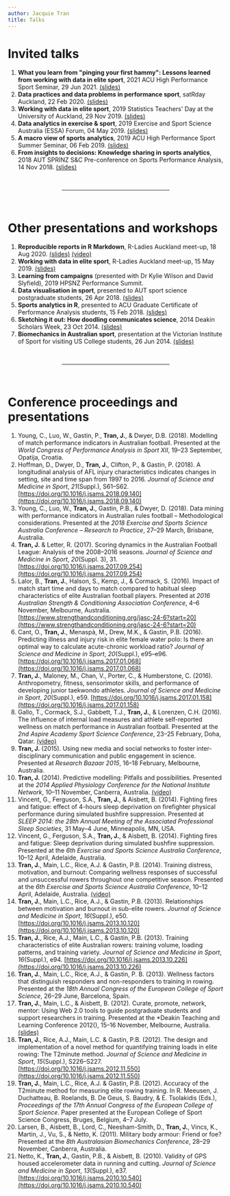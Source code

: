 ```yaml
---
author: Jacquie Tran
title: Talks
---
```


# Invited talks

1. **What you learn from "pinging your first hammy": Lessons learned from working with data in elite sport**, 2021 ACU High Performance Sport Seminar, 29 Jun 2021. [(slides)](https://docs.google.com/presentation/d/e/2PACX-1vSVQUfH0d5rVME_TmYWBNiM4-m5xrWRnnj151wDXEU_JKTfq8B33P6y6U2974ivaAZaDY1sy0pW2qU-/pub?start=true&loop=false&delayms=10000)
2. **Data practices and data problems in performance sport**, satRday Auckland, 22 Feb 2020. [(slides)](https://jacquietran.github.io/2020_satRday_akl/R/#1)
3. **Working with data in elite sport**, 2019 Statistics Teachers' Day at the University of Auckland, 29 Nov 2019. [(slides)](https://jacquietran.github.io/2019_stats_teachers_day/R/#1)
3. **Data analytics in exercise & sport**, 2019 Exercise and Sport Science Australia (ESSA) Forum, 04 May 2019. [(slides)](https://jacquietran.github.io/2019_essa_forum/R/#1)
4. **A macro view of sports analytics**, 2019 ACU High Performance Sport Summer Seminar, 06 Feb 2019. [(slides)](https://www.slideshare.net/jacquietran/a-macro-view-of-sports-analytics)
5. **From insights to decisions: Knowledge sharing in sports analytics**, 2018 AUT SPRINZ S&C Pre-conference on Sports Performance Analysis, 14 Nov 2018. [(slides)](https://www.slideshare.net/jacquietran/from-insights-to-decisions-knowledge-sharing-in-sports-analytics)

<br />
<center><hr width = "50%"></center>
<br />

# Other presentations and workshops

1. **Reproducible reports in R Markdown**, R-Ladies Auckland meet-up, 18 Aug 2020. [(slides)](https://jacquietran.github.io/2020_aug_rladies_akl/#1) [(video)](https://www.youtube.com/watch?v=yV6R8pw0-Ao)
2. **Working with data in elite sport**, R-Ladies Auckland meet-up, 15 May 2019. [(slides)](https://jacquietran.github.io/2019_may_rladies_akl/R/#1)
3. **Learning from campaigns** (presented with Dr Kylie Wilson and David Slyfield), 2019 HPSNZ Performance Summit.
4. **Data visualisation in sport**, presented to AUT sport science postgraduate students, 26 Apr 2018. [(slides)](https://jacquietran.github.io/aut-postgrads-2018-04/20180426-aut-presentation.html#1)
5. **Sports analytics in R**, presented to ACU Graduate Certificate of Performance Analysis students, 15 Feb 2018. [(slides)](https://jacquietran.github.io/acu-gcpa-2018-02/presentation.html#1)
6. **Sketching it out: How doodling communicates science**, 2014 Deakin Scholars Week, 23 Oct 2014. [(slides)](https://www.slideshare.net/jacquietran/sketching-it-out-how-doodling-communicates-science)
7. **Biomechanics in Australian sport**, presentation at the Victorian Institute of Sport for visiting US College students, 26 Jun 2014. [(slides)](https://www.slideshare.net/jacquietran/vis-preso-slideshare)

<br />
<center><hr width = "50%"></center>
<br />

# Conference proceedings and presentations

1. Young, C., Luo, W., Gastin, P., **Tran, J.**, & Dwyer, D.B. (2018). Modelling of match performance indicators in Australian football. Presented at the *World Congress of Performance Analysis in Sport XII*, 19–23 September, Opatija, Croatia.
2. Hoffman, D., Dwyer, D., **Tran, J.**, Clifton, P., & Gastin, P. (2018). A longitudinal analysis of AFL injury characteristics indicates changes in setting, site and time span from 1997 to 2016. *Journal of Science and Medicine in Sport*, *21*(Suppl.), S61–S62. [https://doi.org/10.1016/j.jsams.2018.09.140](https://doi.org/10.1016/j.jsams.2018.09.140)
3. Young, C., Luo, W., **Tran, J.**, Gastin, P.B., & Dwyer, D. (2018). Data mining with performance indicators in Australian rules football – Methodological considerations. Presented at the *2018 Exercise and Sports Science Australia Conference – Research to Practice*, 27–29 March, Brisbane, Australia.
4. **Tran, J.** & Letter, R. (2017). Scoring dynamics in the Australian Football League: Analysis of the 2008–2016 seasons. *Journal of Science and Medicine in Sport*, *20*(Suppl. 3), 31. [https://doi.org/10.1016/j.jsams.2017.09.254](https://doi.org/10.1016/j.jsams.2017.09.254)
5. Lalor, B., **Tran, J.**, Halson, S., Kemp, J., & Cormack, S. (2016). Impact of match start time and days to match compared to habitual sleep characteristics of elite Australian football players. Presented at *2016 Australian Strength & Conditioning Association Conference*, 4–6 November, Melbourne, Australia. [https://www.strengthandconditioning.org/jasc-24-6?start=20](https://www.strengthandconditioning.org/jasc-24-6?start=20)
6. Cant, O., **Tran, J.**, Menaspà, M., Drew, M.K., & Gastin, P.B. (2016). Predicting illness and injury risk in elite female water polo: Is there an optimal way to calculate acute-chronic workload ratio? *Journal of Science and Medicine in Sport*, *20*(Suppl.), e95–e96. [https://doi.org/10.1016/j.jsams.2017.01.068](https://doi.org/10.1016/j.jsams.2017.01.068)
7. **Tran, J.**, Maloney, M., Chan, V., Porter, C., & Humberstone, C. (2016). Anthropometry, fitness, sensorimotor skills, and performance of developing junior taekwondo athletes. *Journal of Science and Medicine in Sport*, *20*(Suppl.), e59. [https://doi.org/10.1016/j.jsams.2017.01.158](https://doi.org/10.1016/j.jsams.2017.01.158)
8. Gallo, T., Cormack, S.J., Gabbett, T.J., **Tran, J.**, & Lorenzen, C.H. (2016). The influence of internal load measures and athlete self-reported wellness on match performance in Australian football. Presented at the *2nd Aspire Academy Sport Science Conference*, 23–25 February, Doha, Qatar. [(video)](https://vimeo.com/160709546)
9. **Tran, J.** (2015). Using new media and social networks to foster inter-disciplinary communication and public engagement in science. Presented at *Research Bazaar 2015*, 16–18 February, Melbourne, Australia.
10.	**Tran, J.** (2014). Predictive modelling: Pitfalls and possibilities. Presented at the *2014 Applied Physiology Conference for the National Institute Network*, 10–11 November, Canberra, Australia. [(video)](https://www.youtube.com/watch?v=yy8hjFSvMiw)
11.	Vincent, G., Ferguson, S.A., **Tran, J.**, & Aisbett, B. (2014). Fighting fires and fatigue: effect of 4-hours sleep deprivation on firefighter physical performance during simulated bushfire suppression. Presented at *SLEEP 2014: the 28th Annual Meeting of the Associated Professional Sleep Societies*, 31 May–4 June, Minneapolis, MN, USA.
12.	Vincent, G., Ferguson, S.A., **Tran, J.**, & Aisbett, B. (2014). Fighting fires and fatigue: Sleep deprivation during simulated bushfire suppression. Presented at the *6th Exercise and Sports Science Australia Conference*, 10–12 April, Adelaide, Australia.
13.	**Tran, J.**, Main, L.C., Rice, A.J. & Gastin, P.B. (2014). Training distress, motivation, and burnout: Comparing wellness responses of successful and unsuccessful rowers throughout one competitive season. Presented at the *6th Exercise and Sports Science Australia Conference*, 10–12 April, Adelaide, Australia. [(video)](https://www.youtube.com/watch?v=ivXoc2n81Y4)
14.	**Tran, J.**, Main, L.C., Rice, A.J., & Gastin, P.B. (2013). Relationships between motivation and burnout in sub-elite rowers. *Journal of Science and Medicine in Sport*, *16*(Suppl.), e50. [https://doi.org/10.1016/j.jsams.2013.10.120](https://doi.org/10.1016/j.jsams.2013.10.120)
15. **Tran, J.**, Rice, A.J., Main, L.C., & Gastin, P.B. (2013). Training characteristics of elite Australian rowers: training volume, loading patterns, and training variety. *Journal of Science and Medicine in Sport*, *16*(Suppl.), e94. [https://doi.org/10.1016/j.jsams.2013.10.226](https://doi.org/10.1016/j.jsams.2013.10.226)
16.	**Tran, J.**, Main, L.C., Rice, A.J., & Gastin, P. B. (2013). Wellness factors that distinguish responders and non-responders to training in rowing. Presented at the *18th Annual Congress of the European College of Sport Science*, 26–29 June, Barcelona, Spain.
17.	**Tran, J.**, Main, L.C., & Aisbett, B. (2012). Curate, promote, network, mentor: Using Web 2.0 tools to guide postgraduate students and support researchers in training. Presented at the *Deakin Teaching and Learning Conference 2012(), 15–16 November, Melbourne, Australia. [(slides)](https://www.slideshare.net/jacquietran/ppt-15198822)
18.	**Tran, J.**, Rice, A.J., Main, L.C. & Gastin, P.B. (2012). The design and implementation of a novel method for quantifying training loads in elite rowing: The T2minute method. *Journal of Science and Medicine in Sport*, *15*(Suppl.), S226–S227. [https://doi.org/10.1016/j.jsams.2012.11.550](https://doi.org/10.1016/j.jsams.2012.11.550)
19.	**Tran, J.**, Main, L.C., Rice, A.J. & Gastin, P.B. (2012). Accuracy of the T2minute method for measuring elite rowing training. In R. Meeusen, J. Duchatteau, B. Roelands, B. De Geus, S. Baudry, & E. Tsolakidis (Eds.), *Proceedings of the 17th Annual Congress of the European College of Sport Science*. Paper presented at the European College of Sport Science Congress, Bruges, Belgium, 4–7 July.
20.	Larsen, B., Aisbett, B., Lord, C., Neesham-Smith, D., **Tran, J.**, Vincs, K., Martin, J., Vu, S., & Netto, K. (2011). Military body armour: Friend or foe? Presented at the *8th Australasian Biomechanics Conference*, 28–29 November, Canberra, Australia.
21.	Netto, K., **Tran, J.**, Gastin, P.B., & Aisbett, B. (2010). Validity of GPS housed accelerometer data in running and cutting. *Journal of Science and Medicine in Sport*, *13*(Suppl.), e37. [https://doi.org/10.1016/j.jsams.2010.10.540](https://doi.org/10.1016/j.jsams.2010.10.540)